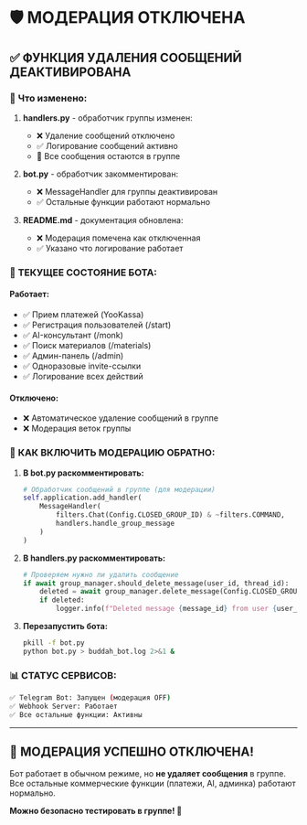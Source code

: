 # 🛡 МОДЕРАЦИЯ ОТКЛЮЧЕНА

## ✅ ФУНКЦИЯ УДАЛЕНИЯ СООБЩЕНИЙ ДЕАКТИВИРОВАНА

### 🔧 **Что изменено:**

1. **handlers.py** - обработчик группы изменен:
   - ❌ Удаление сообщений отключено
   - ✅ Логирование сообщений активно
   - 💬 Все сообщения остаются в группе

2. **bot.py** - обработчик закомментирован:
   - ❌ MessageHandler для группы деактивирован
   - ✅ Остальные функции работают нормально

3. **README.md** - документация обновлена:
   - ❌ Модерация помечена как отключенная
   - ✅ Указано что логирование работает

### 🚀 **ТЕКУЩЕЕ СОСТОЯНИЕ БОТА:**

#### **Работает:**
- ✅ Прием платежей (YooKassa)
- ✅ Регистрация пользователей (/start)
- ✅ AI-консультант (/monk)
- ✅ Поиск материалов (/materials)
- ✅ Админ-панель (/admin)
- ✅ Одноразовые invite-ссылки
- ✅ Логирование всех действий

#### **Отключено:**
- ❌ Автоматическое удаление сообщений в группе
- ❌ Модерация веток группы

### 🔄 **КАК ВКЛЮЧИТЬ МОДЕРАЦИЮ ОБРАТНО:**

1. **В bot.py раскомментировать:**
   ```python
   # Обработчик сообщений в группе (для модерации)
   self.application.add_handler(
       MessageHandler(
           filters.Chat(Config.CLOSED_GROUP_ID) & ~filters.COMMAND,
           handlers.handle_group_message
       )
   )
   ```

2. **В handlers.py раскомментировать:**
   ```python
   # Проверяем нужно ли удалить сообщение
   if await group_manager.should_delete_message(user_id, thread_id):
       deleted = await group_manager.delete_message(Config.CLOSED_GROUP_ID, message_id)
       if deleted:
           logger.info(f"Deleted message {message_id} from user {user_id} in thread {thread_id}")
   ```

3. **Перезапустить бота:**
   ```bash
   pkill -f bot.py
   python bot.py > buddah_bot.log 2>&1 &
   ```

### 📊 **СТАТУС СЕРВИСОВ:**

```bash
✅ Telegram Bot: Запущен (модерация OFF)
✅ Webhook Server: Работает
✅ Все остальные функции: Активны
```

---

## 🎯 **МОДЕРАЦИЯ УСПЕШНО ОТКЛЮЧЕНА!**

Бот работает в обычном режиме, но **не удаляет сообщения** в группе. Все остальные коммерческие функции (платежи, AI, админка) работают нормально.

**Можно безопасно тестировать в группе! 💬**